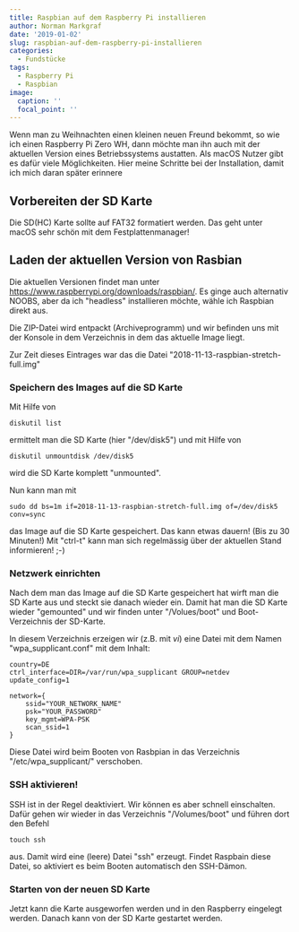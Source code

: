 ```yaml
---
title: Raspbian auf dem Raspberry Pi installieren
author: Norman Markgraf
date: '2019-01-02'
slug: raspbian-auf-dem-raspberry-pi-installieren
categories:
  - Fundstücke
tags:
  - Raspberry Pi
  - Raspbian
image:
  caption: ''
  focal_point: ''
---
```


Wenn man zu Weihnachten einen kleinen neuen Freund bekommt, so wie ich einen Raspberry Pi Zero WH, dann möchte man ihn auch mit der aktuellen Version eines Betriebssystems austatten. Als macOS Nutzer gibt es dafür viele Möglichkeiten. Hier meine Schritte bei der Installation, damit ich mich daran später erinnere

## Vorbereiten der SD Karte

Die SD(HC) Karte sollte auf FAT32 formatiert werden. Das geht unter macOS sehr schön mit dem Festplattenmanager!

## Laden der aktuellen Version von Rasbian

Die aktuellen Versionen findet man unter https://www.raspberrypi.org/downloads/raspbian/. Es ginge auch alternativ NOOBS, aber da ich "headless" installieren möchte, wähle ich Raspbian direkt aus.

Die ZIP-Datei wird entpackt (Archiveprogramm) und wir befinden uns mit der Konsole in dem Verzeichnis in dem das aktuelle Image liegt.

Zur Zeit dieses Eintrages war das die Datei "2018-11-13-raspbian-stretch-full.img"


### Speichern des Images auf die SD Karte

Mit Hilfe von 

```
diskutil list
```

ermittelt man die SD Karte (hier "/dev/disk5") und mit Hilfe von

```
diskutil unmountdisk /dev/disk5
```

wird die SD Karte komplett "unmounted".


Nun kann man mit 

```
sudo dd bs=1m if=2018-11-13-raspbian-stretch-full.img of=/dev/disk5 conv=sync
```

das Image auf die SD Karte gespeichert. Das kann etwas dauern! (Bis zu 30 Minuten!) 
Mit "ctrl-t" kann  man sich regelmässig über der aktuellen Stand informieren! ;-)


### Netzwerk einrichten

Nach dem man das Image auf die SD Karte gespeichert hat wirft man die SD Karte aus und steckt sie danach wieder ein. Damit hat man die SD Karte wieder "gemounted" und wir finden unter "/Volues/boot" und Boot-Verzeichnis der SD-Karte. 

In diesem Verzeichnis erzeigen wir (z.B. mit *vi*) eine Datei mit dem Namen "wpa_supplicant.conf" mit dem Inhalt:

```
country=DE
ctrl_interface=DIR=/var/run/wpa_supplicant GROUP=netdev
update_config=1

network={
    ssid="YOUR_NETWORK_NAME"
    psk="YOUR_PASSWORD"
    key_mgmt=WPA-PSK
    scan_ssid=1
}
```

Diese Datei wird beim Booten von Rasbpian in das Verzeichnis "/etc/wpa_supplicant/" verschoben.

### SSH aktivieren!

SSH ist in der Regel deaktiviert. Wir können es aber schnell einschalten. Dafür gehen wir wieder in das Verzeichnis "/Volumes/boot" und führen dort den Befehl

```
touch ssh
```

aus. Damit wird eine (leere) Datei "ssh" erzeugt. Findet Raspbain diese Datei, so aktiviert es beim Booten automatisch den SSH-Dämon.


### Starten von der neuen SD Karte

Jetzt kann die Karte ausgeworfen werden und in den Raspberry eingelegt werden. Danach kann von der SD Karte gestartet werden.